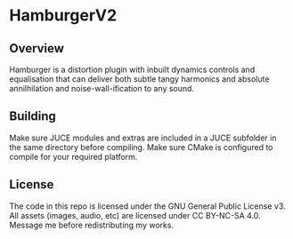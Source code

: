 # HamburgerV2

## Overview

Hamburger is a distortion plugin with inbuilt dynamics controls and equalisation that can deliver both subtle tangy harmonics and absolute annilhilation and noise-wall-ification to any sound.

## Building

Make sure JUCE modules and extras are included in a JUCE subfolder in the same directory before compiling.
Make sure CMake is configured to compile for your required platform.

## License

The code in this repo is licensed under the GNU General Public License v3.
All assets (images, audio, etc) are licensed under CC BY-NC-SA 4.0. Message me before redistributing my works.
